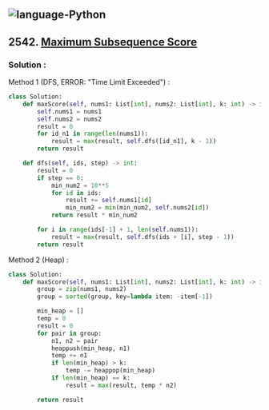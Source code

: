 ![language-Python](https://img.shields.io/badge/%20-Python-ffd43b?style=for-the-badge&logo=PYTHON)
---

## 2542. [Maximum Subsequence Score](https://leetcode.com/problems/maximum-subsequence-score)

### Solution :

Method 1 (DFS, ERROR: "Time Limit Exceeded") :
```python
class Solution:
    def maxScore(self, nums1: List[int], nums2: List[int], k: int) -> int:
        self.nums1 = nums1
        self.nums2 = nums2
        result = 0
        for id_n1 in range(len(nums1)):
            result = max(result, self.dfs([id_n1], k - 1))
        return result

    def dfs(self, ids, step) -> int:
        result = 0
        if step == 0:
            min_num2 = 10**5
            for id in ids:
                result += self.nums1[id]
                min_num2 = min(min_num2, self.nums2[id])
            return result * min_num2

        for i in range(ids[-1] + 1, len(self.nums1)):
            result = max(result, self.dfs(ids + [i], step - 1))
        return result
```

Method 2 (Heap) :
```python
class Solution:
    def maxScore(self, nums1: List[int], nums2: List[int], k: int) -> int:
        group = zip(nums1, nums2)
        group = sorted(group, key=lambda item: -item[-1])

        min_heap = []
        temp = 0
        result = 0
        for pair in group:
            n1, n2 = pair
            heappush(min_heap, n1)
            temp += n1
            if len(min_heap) > k:
                temp -= heappop(min_heap)
            if len(min_heap) == k:
                result = max(result, temp * n2)

        return result
```

